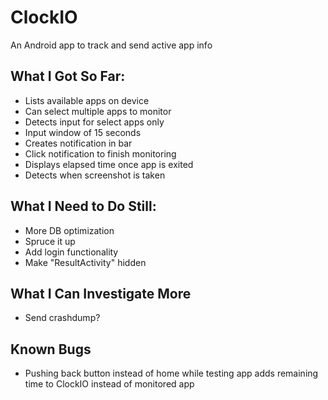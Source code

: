 # ClockIO

An Android app to track and send active app info

## What I Got So Far:
* Lists available apps on device
* Can select multiple apps to monitor
* Detects input for select apps only
* Input window of 15 seconds
* Creates notification in bar
* Click notification to finish monitoring
* Displays elapsed time once app is exited
* Detects when screenshot is taken

## What I Need to Do Still:
* More DB optimization
* Spruce it up
* Add login functionality
* Make "ResultActivity" hidden

## What I Can Investigate More
* Send crashdump?

## Known Bugs
* Pushing back button instead of home while testing app adds remaining time to ClockIO instead of monitored app